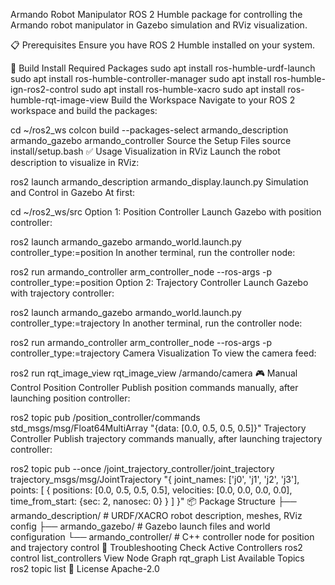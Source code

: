 Armando Robot Manipulator
ROS 2 Humble package for controlling the Armando robot manipulator in Gazebo simulation and RViz visualization.

📋 Prerequisites
Ensure you have ROS 2 Humble installed on your system.

🔨 Build
Install Required Packages
sudo apt install ros-humble-urdf-launch
sudo apt install ros-humble-controller-manager
sudo apt install ros-humble-ign-ros2-control
sudo apt install ros-humble-xacro
sudo apt install ros-humble-rqt-image-view
Build the Workspace
Navigate to your ROS 2 workspace and build the packages:

cd ~/ros2_ws
colcon build --packages-select armando_description armando_gazebo armando_controller
Source the Setup Files
source install/setup.bash
✅ Usage
Visualization in RViz
Launch the robot description to visualize in RViz:

ros2 launch armando_description armando_display.launch.py
Simulation and Control in Gazebo
At first:

cd ~/ros2_ws/src
Option 1: Position Controller
Launch Gazebo with position controller:

ros2 launch armando_gazebo armando_world.launch.py controller_type:=position
In another terminal, run the controller node:

ros2 run armando_controller arm_controller_node --ros-args -p controller_type:=position
Option 2: Trajectory Controller
Launch Gazebo with trajectory controller:

ros2 launch armando_gazebo armando_world.launch.py controller_type:=trajectory
In another terminal, run the controller node:

ros2 run armando_controller arm_controller_node --ros-args -p controller_type:=trajectory
Camera Visualization
To view the camera feed:

ros2 run rqt_image_view rqt_image_view /armando/camera
🎮 Manual Control
Position Controller
Publish position commands manually, after launching position controller:

ros2 topic pub /position_controller/commands std_msgs/msg/Float64MultiArray "{data: [0.0, 0.5, 0.5, 0.5]}"
Trajectory Controller
Publish trajectory commands manually, after launching trajectory controller:

ros2 topic pub --once /joint_trajectory_controller/joint_trajectory trajectory_msgs/msg/JointTrajectory "{
  joint_names: ['j0', 'j1', 'j2', 'j3'],
  points: [
    {
      positions: [0.0, 0.5, 0.5, 0.5],
      velocities: [0.0, 0.0, 0.0, 0.0],
      time_from_start: {sec: 2, nanosec: 0}
    }
  ]
}"
📦 Package Structure
├── armando_description/     # URDF/XACRO robot description, meshes, RViz config
├── armando_gazebo/          # Gazebo launch files and world configuration
└── armando_controller/      # C++ controller node for position and trajectory control
🔧 Troubleshooting
Check Active Controllers
ros2 control list_controllers
View Node Graph
rqt_graph
List Available Topics
ros2 topic list
📝 License
Apache-2.0
